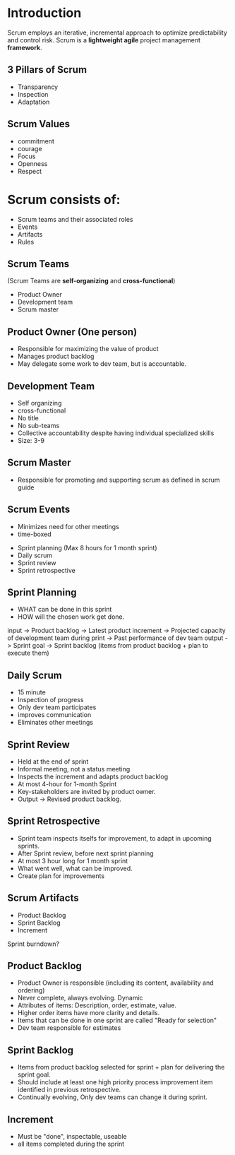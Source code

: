 # Introduction
Scrum employs an iterative, incremental approach to optimize predictability and control risk.
Scrum is a **lightweight agile** project management **framework**.

## 3 Pillars of Scrum

 - Transparency
 - Inspection
 - Adaptation

## Scrum Values
- commitment
- courage
- Focus
- Openness
- Respect

# Scrum consists of:
- Scrum teams and their associated roles
- Events
- Artifacts
- Rules




## Scrum Teams 
(Scrum Teams are **self-organizing** and **cross-functional**)
- Product Owner  
- Development team  
- Scrum master  

Product Owner (One person)
-------------
- Responsible for maximizing the value of product
- Manages product backlog
- May delegate some work to dev team, but is accountable.

Development Team
----------------
- Self organizing
- cross-functional
- No title
- No sub-teams
- Collective accountability despite having individual specialized skills
- Size: 3-9

Scrum Master
---------------
- Responsible for promoting and supporting scrum as defined in scrum guide

Scrum Events
--------------
* Minimizes need for other meetings
* time-boxed


- Sprint planning (Max 8 hours for 1 month sprint)
- Daily scrum
- Sprint review
- Sprint retrospective



Sprint Planning
-----------------
- WHAT can be done in this sprint
- HOW will the chosen work get done.

input
	-> Product backlog
	-> Latest product increment
	-> Projected capacity of development team during print
	-> Past performance of dev team
output
	-> Sprint goal
	-> Sprint backlog (items from product backlog + plan to execute them)

Daily Scrum
---------------------
- 15 minute
- Inspection of progress 
- Only dev team participates
- improves communication
- Eliminates other meetings


Sprint Review
-------------------
- Held at the end of sprint
- Informal meeting, not a status meeting
- Inspects the increment and adapts product backlog
- At most 4-hour for 1-month Sprint
- Key-stakeholders are invited by product owner.
- Output -> Revised product backlog.


Sprint Retrospective
---------------------------
- Sprint team inspects itselfs for improvement, to adapt in upcoming sprints.
- After Sprint review, before next sprint planning
- At most 3 hour long for 1 month sprint
- What went well, what can be improved.
- Create plan for improvements

Scrum Artifacts
---------------------
- Product Backlog
- Sprint Backlog
- Increment

Sprint burndown?

Product Backlog
-------------------
- Product Owner is responsible (including its content, availability and ordering)
- Never complete, always evolving. Dynamic
- Attributes of items: Description, order, estimate, value.
- Higher order items have more clarity and details.
- Items that can be done in one sprint are called "Ready for selection"
- Dev team responsible for estimates

Sprint Backlog
-------------------
- Items from product backlog selected for sprint + plan for delivering the sprint goal.
- Should include at least one high priority process improvement item identified in previous retrospective.
- Continually evolving, Only dev teams can change it during sprint.

Increment
-----------------
- Must be "done", inspectable, useable
- all items completed during the sprint





<!--stackedit_data:
eyJoaXN0b3J5IjpbNzg5NDg1MzgzLC00NjczMzk5NjQsLTczND
A3Mjk1Nl19
-->